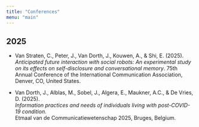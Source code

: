 ```yaml
---
title: "Conferences"
menu: "main"
---
```


## 2025

- Van Straten, C., Peter, J., Van Dorth, J., Kouwen, A., & Shi, E. (2025).  
  *Anticipated future interaction with social robots: An experimental study on its effects on self-disclosure and conversational memory*. 75th Annual Conference of the International Communication Association, Denver, CO, United States.

- Van Dorth, J., Alblas, M., Sobel, J., Algera, E., Maukner, A.C., & De Vries, D. (2025).  
  *Information practices and needs of individuals living with post-COVID-19 condition.*  
  Etmaal van de Communicatiewetenschap 2025, Bruges, Belgium. 
